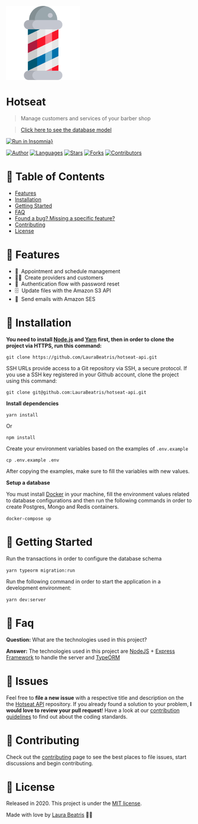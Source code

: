 <p align="left">
   <img src=".github/docs/logo.png" width="200"/>
</p>

# Hotseat

> Manage customers and services of your barber shop

> [Click here to see the database model](https://dbdiagram.io/d/5ebff54e39d18f5553ff4c44)

[![Run in Insomnia}](https://insomnia.rest/images/run.svg)](https://insomnia.rest/run/?label=Hotseat%20API&uri=https%3A%2F%2Fgithub.com%2FLauraBeatris%2Fhotseat-api%2Fblob%2Fmaster%2F.github%2Fdocs%2Finsomnia-workspace.json)

[![Author](https://img.shields.io/badge/author-LauraBeatris-1D71AB?style=flat-square)](https://github.com/LauraBeatris)
[![Languages](https://img.shields.io/github/languages/count/LauraBeatris/hotseat-api?color=%231D71AB&style=flat-square)](#)
[![Stars](https://img.shields.io/github/stars/LauraBeatris/hotseat-api?color=1D71AB&style=flat-square)](https://github.com/LauraBeatris/hotseat-api/stargazers)
[![Forks](https://img.shields.io/github/forks/LauraBeatris/hotseat-api?color=%231D71AB&style=flat-square)](https://github.com/LauraBeatris/hotseat-api/network/members)
[![Contributors](https://img.shields.io/github/contributors/LauraBeatris/hotseat-api?color=1D71AB&style=flat-square)](https://github.com/LauraBeatris/hotseat-api/graphs/contributors)

# :pushpin: Table of Contents

* [Features](#rocket-features)
* [Installation](#construction_worker-installation)
* [Getting Started](#runner-getting-started)
* [FAQ](#postbox-faq)
* [Found a bug? Missing a specific feature?](#bug-issues)
* [Contributing](#tada-contributing)
* [License](#closed_book-license)

# :rocket: Features

* 💈&nbsp; Appointment and schedule management
* 👦🏼&nbsp; Create providers and customers
* 🔐&nbsp; Authentication flow with password reset
* 🗄&nbsp; Update files with the Amazon S3 API
* 📨&nbsp; Send emails with Amazon SES

# :construction_worker: Installation

**You need to install [Node.js](https://nodejs.org/en/download/) and [Yarn](https://yarnpkg.com/) first, then in order to clone the project via HTTPS, run this command:**

```
git clone https://github.com/LauraBeatris/hotseat-api.git
```

SSH URLs provide access to a Git repository via SSH, a secure protocol. If you use a SSH key registered in your Github account, clone the project using this command:

```
git clone git@github.com:LauraBeatris/hotseat-api.git
```

**Install dependencies**

```
yarn install
```

Or

```
npm install
```

Create your environment variables based on the examples of ```.env.example```

```
cp .env.example .env
```

After copying the examples, make sure to fill the variables with new values.

**Setup a database**

You must install [Docker](https://www.docker.com/) in your machine, fill the environment values related to database configurations and then run the following commands in order to create Postgres, Mongo and Redis containers.

```docker-compose up```

# :runner: Getting Started

Run the transactions in order to configure the database schema

```yarn typeorm migration:run```

Run the following command in order to start the application in a development environment:

```yarn dev:server```

# :postbox: Faq

**Question:** What are the technologies used in this project?

**Answer:** The technologies used in this project are [NodeJS](https://nodejs.org/en/) + [Express Framework](http://expressjs.com/en/) to handle the server and [TypeORM](https://typeorm.io/#/)

# :bug: Issues

Feel free to **file a new issue** with a respective title and description on the the [Hotseat API](https://github.com/LauraBeatris/hotseat-api/issues) repository. If you already found a solution to your problem, **I would love to review your pull request**! Have a look at our [contribution guidelines](https://github.com/LauraBeatris/hotseat-api/blob/master/CONTRIBUTING.md) to find out about the coding standards.

# :tada: Contributing

Check out the [contributing](https://github.com/LauraBeatris/hotseat-api/blob/master/CONTRIBUTING.md) page to see the best places to file issues, start discussions and begin contributing.

# :closed_book: License

Released in 2020.
This project is under the [MIT license](https://github.com/LauraBeatris/hotseat-api/master/LICENSE).

Made with love by [Laura Beatris](https://github.com/LauraBeatris) 💜🚀
